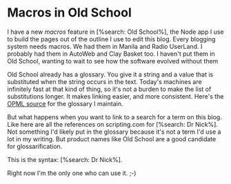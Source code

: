 # Macros in Old School
I have a new <i>macros</i> feature in [%search: Old School%], the Node app I use to build the pages out of the outline I use to edit this blog. Every blogging system needs macros. We had them in Manila and Radio UserLand. I probably had them in AutoWeb and Clay Basket too. I haven't put them in Old School, wanting to wait to see how the software evolved without them

Old School already has a glossary. You give it a string and a value that is substituted when the string occurs in the text. Today's machines are infinitely fast at that kind of thing, so it's not a burden to make the list of substitutions longer. It makes linking easier, and more consistent. Here's the <a href="http://electricserver.scripting.com/users/davewiner/electric/glossary.opml">OPML source</a> for the glossary I maintain. 

But what happens when you want to link to a search for a term on this blog. Like here are all the references on scripting.com for [%search: Dr Nick%]. Not something I'd likely put in the glossary because it's not a term I'd use a lot in my writing. But product names like Old School are a good candidate for glossarification.

This is the syntax: &#91;%search: Dr Nick%]. 

Right now I'm the only one who can use it. ;-) 

